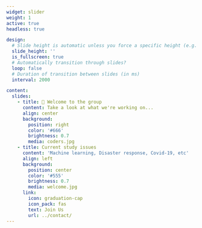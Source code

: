 ```yaml
---
widget: slider
weight: 1
active: true
headless: true

design:
  # Slide height is automatic unless you force a specific height (e.g. '400px')
  slide_height: ''
  is_fullscreen: true
  # Automatically transition through slides?
  loop: false
  # Duration of transition between slides (in ms)
  interval: 2000

content:
  slides:
    - title: 👋 Welcome to the group
      content: Take a look at what we're working on...
      align: center
      background:
        position: right
        color: '#666'
        brightness: 0.7
        media: coders.jpg
    - title: Current study issues
      content: 'Machine learning, Disaster response, Covid-19, etc'
      align: left
      background:
        position: center
        color: '#555'
        brightness: 0.7
        media: welcome.jpg
      link:
        icon: graduation-cap
        icon_pack: fas
        text: Join Us
        url: ../contact/
---
```

